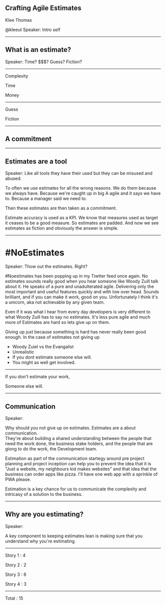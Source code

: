 ## Crafting Agile Estimates
Klee Thomas

@kleeut
Speaker:
Intro self

---

## What is an estimate?

Speaker:
Time?
$$$?
Guess?
Fiction?

---

Complexity

Time 

Money

---

Guess

Fiction

---

## A commitment

---

## Estimates are a tool
Speaker: 
Like all tools they have their used but they can be misused and abused. 

To often we use estimates for all the wrong reasons. 
We do them because we always have. 
Because we're caught up in big A agile and it says we have to.
Because a manager said we need to. 

Then these estimates are then taken as a commitment. 

Estimate accuracy is used as a KPI.  We know that measures used as target it ceases to be a good measure. So estimates are padded.  And now we see estimates as fiction and obviously the answer is simple.

---

# #NoEstimates
Speaker:
Thow out the estimates. Right? 

 #Noestimates has been popping up in my Tiwtter feed once again. 
 No estimates sounds really good when you hear someone like Woody Zuill talk about it.  He speaks of a pure and unadulterated agile.  Delivering only the most important and useful features quickly and with low over head.  Sounds brilliant, and if you can make it work, good on you.  Unfortunately I think it's a unicorn, aka not achievable by any given team. 

 Even if it was what I hear from every day developers is very different to what Woody Zuill has to say no estimates. It's less pure agile and much more of Estimates are hard so lets give up on them. 

 Giving up just because something is hard has never really been good enough. In the case of estimates not giving up 

* Woody Zuiel vs the Evangalist
* Unrealistic 
* If you dont estimate someone else will. 
* You might as well get involved. 

---

If you don't estimate your work,

Someone else will.

---
## Communication


Speaker:

Why should you not give up on estimates. 
Estimates are a about communication.  
They're about building a shared understanding between the people that need the work done, the business stake holders, and the people that are giong to do the work, the Development team. 

Estimation as part of the communication startegy around pre project planning and project inception can help you to prevent the idea that it is "Just a website, my neighbours kid makes websites" and that idea that the business can order apps like pizza.  I'll have one web app with a sprinkle of PWA please.

Estimation is a key chance for us to communicate the complexity and intricasy of a solution to the business.

---

## Why are you estimating?

Speaker:

A key component to keeping estimates lean is making sure that you understand why you're estimating.

---
Story 1 : 4

Story 2 : 2

Story 3 : 6

Story 4 : 3

---
Total   : 15

